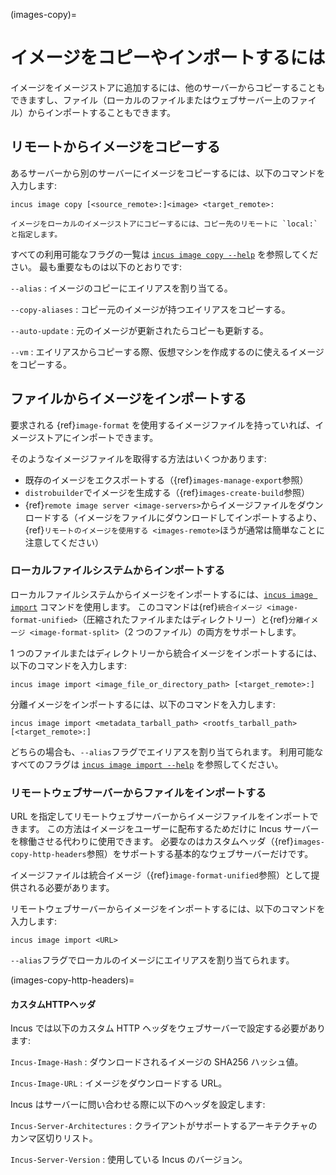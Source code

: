 (images-copy)=
# イメージをコピーやインポートするには

イメージをイメージストアに追加するには、他のサーバーからコピーすることもできますし、ファイル（ローカルのファイルまたはウェブサーバー上のファイル）からインポートすることもできます。

## リモートからイメージをコピーする

あるサーバーから別のサーバーにイメージをコピーするには、以下のコマンドを入力します:

    incus image copy [<source_remote>:]<image> <target_remote>:

```{note}
イメージをローカルのイメージストアにコピーするには、コピー先のリモートに `local:` と指定します。
```

すべての利用可能なフラグの一覧は [`incus image copy --help`](incus_image_copy.md) を参照してください。
最も重要なものは以下のとおりです:

`--alias`
: イメージのコピーにエイリアスを割り当てる。

`--copy-aliases`
: コピー元のイメージが持つエイリアスをコピーする。

`--auto-update`
: 元のイメージが更新されたらコピーも更新する。

`--vm`
: エイリアスからコピーする際、仮想マシンを作成するのに使えるイメージをコピーする。

## ファイルからイメージをインポートする

要求される {ref}`image-format` を使用するイメージファイルを持っていれば、イメージストアにインポートできます。

そのようなイメージファイルを取得する方法はいくつかあります:

- 既存のイメージをエクスポートする（{ref}`images-manage-export`参照）
- `distrobuilder`でイメージを生成する（{ref}`images-create-build`参照）
- {ref}`remote image server <image-servers>`からイメージファイルをダウンロードする（イメージをファイルにダウンロードしてインポートするより、{ref}`リモートのイメージを使用する <images-remote>`ほうが通常は簡単なことに注意してください）

### ローカルファイルシステムからインポートする

ローカルファイルシステムからイメージをインポートするには、[`incus image import`](incus_image_import.md) コマンドを使用します。
このコマンドは{ref}`統合イメージ <image-format-unified>`（圧縮されたファイルまたはディレクトリー）と{ref}`分離イメージ <image-format-split>`（2 つのファイル）の両方をサポートします。

1 つのファイルまたはディレクトリーから統合イメージをインポートするには、以下のコマンドを入力します:

    incus image import <image_file_or_directory_path> [<target_remote>:]

分離イメージをインポートするには、以下のコマンドを入力します:

    incus image import <metadata_tarball_path> <rootfs_tarball_path> [<target_remote>:]

どちらの場合も、`--alias`フラグでエイリアスを割り当てられます。
利用可能なすべてのフラグは [`incus image import --help`](incus_image_import.md) を参照してください。

### リモートウェブサーバーからファイルをインポートする

URL を指定してリモートウェブサーバーからイメージファイルをインポートできます。
この方法はイメージをユーザーに配布するためだけに Incus サーバーを稼働させる代わりに使用できます。
必要なのはカスタムヘッダ（{ref}`images-copy-http-headers`参照）をサポートする基本的なウェブサーバーだけです。

イメージファイルは統合イメージ（{ref}`image-format-unified`参照）として提供される必要があります。

リモートウェブサーバーからイメージをインポートするには、以下のコマンドを入力します:

    incus image import <URL>

`--alias`フラグでローカルのイメージにエイリアスを割り当てられます。

(images-copy-http-headers)=
#### カスタムHTTPヘッダ

Incus では以下のカスタム HTTP ヘッダをウェブサーバーで設定する必要があります:

`Incus-Image-Hash`
: ダウンロードされるイメージの SHA256 ハッシュ値。

`Incus-Image-URL`
: イメージをダウンロードする URL。

Incus はサーバーに問い合わせる際に以下のヘッダを設定します:

`Incus-Server-Architectures`
: クライアントがサポートするアーキテクチャのカンマ区切りリスト。

`Incus-Server-Version`
: 使用している Incus のバージョン。
